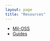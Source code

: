 ```yaml
---
layout: page
title: "Resources"
---
```




* [Mil-OSS](http://mil-oss.org/)
* [Guides](http://18f.github.io/open-source-program/pages/guides.html)


